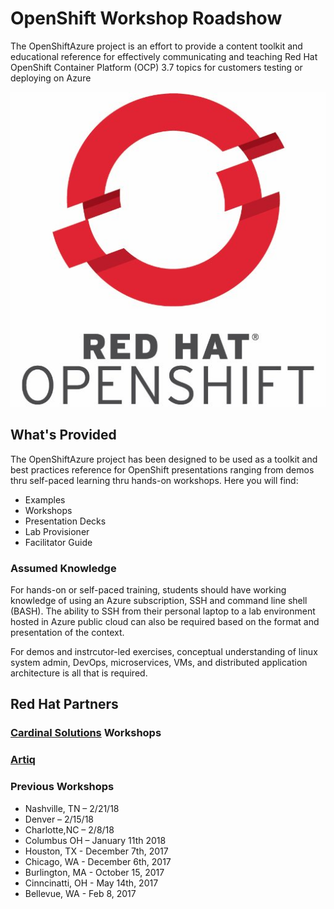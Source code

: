 # OpenShift Workshop Roadshow
The OpenShiftAzure project is an effort to provide a content toolkit and educational reference for effectively communicating and teaching Red Hat OpenShift Container Platform (OCP) 3.7 topics for customers testing or deploying on Azure

![](./images/openshift.jpg)

## What's Provided
The OpenShiftAzure project has been designed to be used as a toolkit and best practices reference for OpenShift presentations ranging from demos thru self-paced learning thru hands-on workshops. Here you will find:

* Examples
* Workshops
* Presentation Decks
* Lab Provisioner
* Facilitator Guide

### Assumed Knowledge
For hands-on or self-paced training, students should have working knowledge of using an Azure subscription, SSH and command line shell (BASH). The ability to SSH from their personal laptop to a lab environment hosted in Azure public cloud can also be required based on the format and presentation of the context.

For demos and instrcutor-led exercises, conceptual understanding of linux system admin, DevOps, microservices, VMs, and distributed application architecture is all that is required.

## Red Hat Partners
### [Cardinal Solutions](https://www.cardinalsolutions.com/redhatopenshift) Workshops
### [Artiq](https://www.arctiq.ca/)

### Previous Workshops
* Nashville, TN – 2/21/18
* Denver – 2/15/18
* Charlotte,NC – 2/8/18
* Columbus OH – January 11th 2018
* Houston, TX - December 7th, 2017
* Chicago, WA - December 6th, 2017
* Burlington, MA - October 15, 2017
* Cinncinatti, OH - May 14th, 2017
* Bellevue, WA - Feb 8, 2017
